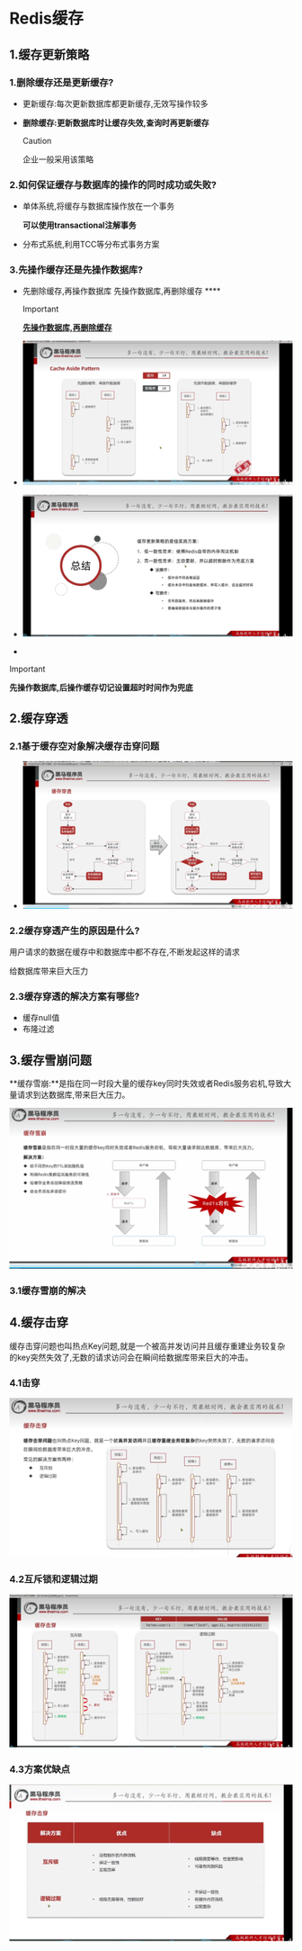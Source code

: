 # Redis缓存

## 1.缓存更新策略

### 1.删除缓存还是更新缓存?

- 更新缓存:每次更新数据库都更新缓存,无效写操作较多

- **删除缓存:更新数据库时让缓存失效,查询时再更新缓存**   

  > [!CAUTION]
  >
  > 企业一般采用该策略

  

### 2.如何保证缓存与数据库的操作的同时成功或失败?

- 单体系统,将缓存与数据库操作放在一个事务 

  **可以使用transactional注解事务**

- 分布式系统,利用TCC等分布式事务方案

### 3.先操作缓存还是先操作数据库?

- 先删除缓存,再操作数据库
  先操作数据库,再删除缓存     ****

  > [!IMPORTANT]
  >
  > **<u>先操作数据库,再删除缓存</u>**

  

- ![image-20250525182229821](typora-user-images\image-20250525182229821.png)

- ![image-20250525182305362](typora-user-images\image-20250525182305362.png)

- 

  > [!IMPORTANT]
  >
  > **先操作数据库,后操作缓存切记设置超时时间作为兜底**

## 2.缓存穿透

### 2.1**基于缓存空对象解决缓存击穿问题**

- ![image-20250525184858358](typora-user-images\image-20250525184858358.png)



### **2.2缓存穿透产生的原因是什么?**

用户请求的数据在缓存中和数据库中都不存在,不断发起这样的请求

给数据库带来巨大压力

### **2.3缓存穿透的解决方案有哪些?**

- 缓存null值
- 布隆过滤

## **3.缓存雪崩问题**



**缓存雪崩:**是指在同一时段大量的缓存key同时失效或者Redis服务宕机,导致大量请求到达数据库,带来巨大压力。

![image-20250525191935476](typora-user-images\image-20250525191935476.png)

### 3.1缓存雪崩的解决



## 4.缓存击穿

缓存击穿问题也叫热点Key问题,就是一个被高并发访问并且缓存重建业务较复杂的key突然失效了,无数的请求访问会在瞬间给数据库带来巨大的冲击。

### 4.1击穿

![image-20250525194837278](typora-user-images\image-20250525194837278.png)

### 4.2互斥锁和逻辑过期

![image-20250525194917385](typora-user-images\image-20250525194917385.png)

### 4.3方案优缺点

![image-20250525194927275](typora-user-images\image-20250525194927275.png)